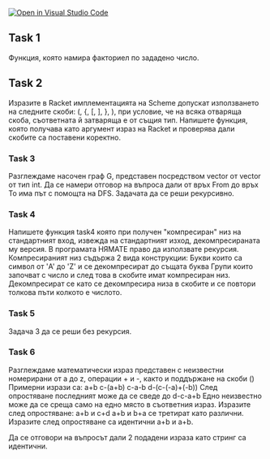 [![Open in Visual Studio Code](https://classroom.github.com/assets/open-in-vscode-c66648af7eb3fe8bc4f294546bfd86ef473780cde1dea487d3c4ff354943c9ae.svg)](https://classroom.github.com/online_ide?assignment_repo_id=8875618&assignment_repo_type=AssignmentRepo)
## Task 1
Функция, която намира факториел по зададено число.

## Task 2 
Изразите в Racket имплементацията на Scheme допускат използването на следните скоби: (, {, [, ], }, ), 
при условие, че на всяка отваряща скоба, съответната й затваряща е от същия тип.
Напишете функция, която получава като аргумент израз на Racket и проверява дали скобите са поставени коректно.

### Task 3
Разглеждаме насочен граф G, представен посредством vector от vector от тип int. 
Да се намери отговор на въпроса дали от връх From до връх To има път с помощта на DFS.
Задачата да се реши рекурсивно. 


### Task 4
Напишете функция task4 която при получен "компресиран" низ на стандартният вход, извежда на стандартният изход, декомпресираната му версия. В програмата НЯМАТЕ право да използвате рекурсия.
Компресираният низ съдържа 2 вида конструкции:
Букви които са символ от 'A' до 'Z' и се декомпресират до същата буква
Групи които започват с число и след това в скобите имат компресиран низ. Декомпресират се като се декомпресира низа в скобите и се повтори толкова пъти колкото е числото.

### Task 5
Задача 3 да се реши без рекурсия.

### Task 6
Разглеждаме математически израз представен с неизвестни номерирани от a до z, операции + и -, както и поддържане на скоби ()
Примерни изрази са:
a+b
c-(a+b)
c-a-b
d-(c-(-a)+(-b))
След опростяване последният може да се сведе до
d-c-a+b
Eдно неизвестно може да се среща само на едно място в съответния израз.
Изразите след опростяване:
a+b и c+d 
a+b и b+a
се третират като различни.
Изразите след опростяване са идентични a+b и a+b.

Да се отговори на въпросът дали 2 подадени израза като стринг са идентични.